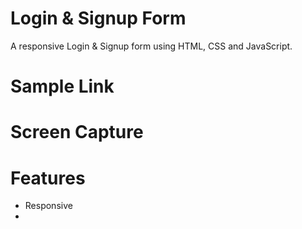 # Login & Signup Form
A responsive Login & Signup form using HTML, CSS and JavaScript.

# Sample Link

# Screen Capture

# Features
* Responsive
* 
